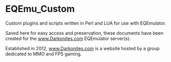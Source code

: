 # EQEmu_Custom
Custom plugins and scripts written in Perl and LUA for use with EQEmulator.

Saved here for easy access and preservation, these documents have been created for the www.Darkonites.com EQEmulator server(s).

Established in 2012, www.Darkonites.com is a website hosted by a group dedicated to MMO and FPS gaming.
